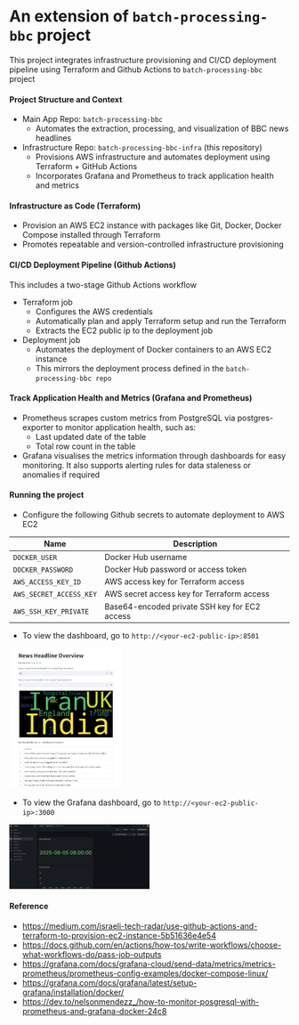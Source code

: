 # An extension of `batch-processing-bbc` project

This project integrates infrastructure provisioning and CI/CD deployment pipeline using Terraform and Github Actions to `batch-processing-bbc` project

#### Project Structure and Context

- Main App Repo: `batch-processing-bbc`
    - Automates the extraction, processing, and visualization of BBC news headlines
- Infrastructure Repo: `batch-processing-bbc-infra` (this repository)
    - Provisions AWS infrastructure and automates deployment using Terraform + GitHub Actions
    - Incorporates Grafana and Prometheus to track application health and metrics 

#### Infrastructure as Code (Terraform)

- Provision an AWS EC2 instance with packages like Git, Docker, Docker Compose installed through Terraform
- Promotes repeatable and version-controlled infrastructure provisioning

#### CI/CD Deployment Pipeline (Github Actions)

This includes a two-stage Github Actions workflow 
- Terraform job
    - Configures the AWS credentials
    - Automatically plan and apply Terraform setup and run the Terraform
    - Extracts the EC2 public ip to the deployment job
- Deployment job
    - Automates the deployment of Docker containers to an AWS EC2 instance
    - This mirrors the deployment process defined in the `batch-processing-bbc repo`

#### Track Application Health and Metrics (Grafana and Prometheus)

- Prometheus scrapes custom metrics from PostgreSQL via postgres-exporter to monitor application health, such as:
    - Last updated date of the table
    - Total row count in the table
- Grafana visualises the metrics information through dashboards for easy monitoring. It also supports alerting rules for data staleness or anomalies if required

#### Running the project
- Configure the following Github secrets to automate deployment to AWS EC2

| Name                    | Description                                         |
|-------------------------|-----------------------------------------------------|
| `DOCKER_USER`           | Docker Hub username                                 |
| `DOCKER_PASSWORD`       | Docker Hub password or access token                 |
| `AWS_ACCESS_KEY_ID`     | AWS access key for Terraform access                 |
| `AWS_SECRET_ACCESS_KEY` | AWS secret access key for Terraform access          |
| `AWS_SSH_KEY_PRIVATE`   | Base64-encoded private SSH key for EC2 access       |

- To view the dashboard, go to ```http://<your-ec2-public-ip>:8501```

<img src = "./images/dashboard.JPG" width="40%" height="40%">

- To view the Grafana dashboard, go to ```http://<your-ec2-public-ip>:3000```

<img src = "./images/grafana.JPG" width="50%" height="50%">

#### Reference
- https://medium.com/israeli-tech-radar/use-github-actions-and-terraform-to-provision-ec2-instance-5b51636e4e54
- https://docs.github.com/en/actions/how-tos/write-workflows/choose-what-workflows-do/pass-job-outputs
- https://grafana.com/docs/grafana-cloud/send-data/metrics/metrics-prometheus/prometheus-config-examples/docker-compose-linux/
- https://grafana.com/docs/grafana/latest/setup-grafana/installation/docker/
- https://dev.to/nelsonmendezz_/how-to-monitor-posgresql-with-prometheus-and-grafana-docker-24c8


